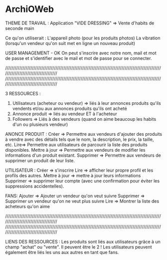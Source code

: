 # ArchiOWeb
THEME DE TRAVAIL : 
Application "VIDE DRESSING" 
=> Vente d'habits de seconde main

Ce qu'on utiliserait : 
L'appareil photo (pour les produits photos)
La vibration (lorsqu'un vendeur qu'on suit met en ligne un nouveau produit)

USER MANAGEMENT - OK
On peut s'inscrire avec notre nom, mail et mot de passe et s'identifier avec le mail et mot de passe pour se connecter.

////////////////////////////////////////////////////////////////////////////////////////////////////////////////////////////////////
////////////////////////////////////////////////////////////////////////////////////////////////////////////////////////////////////

3 RESSOURCES : 
1. Utilisateurs (acheteur ou vendeur) => liés à leur annonces produits qu'ils vendents et/ou aux annonces produits qu'ils ont acheté
2. Annonce produit => liés au vendeur ET à l'acheteur
3. Followers => Liés à des vendeurs (quand on aime beaucoup les habits d'un ou plusieurs vendeur) 

ANONCE PRODUIT :
Créer => Permettre aux vendeurs d'ajouter des produits à vendre avec des détails tels que le nom, la description, le prix, la taille, etc.
Lire=> Permettre aux utilisateurs de parcourir la liste des produits disponibles.
Mettre à jour => Permettre aux vendeurs de modifier les informations d'un produit existant.
Supprimer => Permettre aux vendeurs de supprimer un produit de leur liste.

UTILISATEUR :
Créer => s'inscrire
Lire => afficher leur propre profil et les profils des autres.
Mettre à jour => mettre à jour leurs informations
Supprimer => supprimer leur compte (avec une confirmation pour éviter les suppressions accidentelles).

FANS:
Ajouter => Ajouter un vendeur qu'on veut suivre
Supprimer => Supprimer un vendeur qu'on ne veut plus suivre
Lire => Montrer la liste des acheteurs qu'on aime

////////////////////////////////////////////////////////////////////////////////////////////////////////////////////////////////////
////////////////////////////////////////////////////////////////////////////////////////////////////////////////////////////////////

LIENS DES RESSOURCES :
Les produits sont liés aux utilisateurs grâce à un champ "achat" ou "vente". Il peuvent être le 2 ! 
Les utilisateurs peuvent également être liés les uns aux autres en tant que fans.
